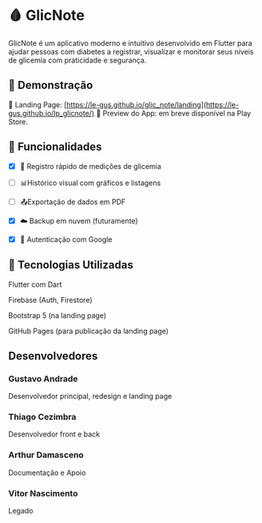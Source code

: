 # 🩸 GlicNote
GlicNote é um aplicativo moderno e intuitivo desenvolvido em Flutter para ajudar pessoas com diabetes a registrar, visualizar e monitorar seus níveis de glicemia com praticidade e segurança.

## 🚀 Demonstração
🔗 Landing Page: [https://le-gus.github.io/glic_note/landing](https://le-gus.github.io/lp_glicnote/)
📱 Preview do App: em breve disponível na Play Store.

## 🧩 Funcionalidades
- [x] 📝 Registro rápido de medições de glicemia

- [ ] 📊Histórico visual com gráficos e listagens

- [ ] 📤Exportação de dados em PDF

- [x] ☁️ Backup em nuvem (futuramente)

- [x] 🔐 Autenticação com Google


## 🧪 Tecnologias Utilizadas
Flutter com Dart

Firebase (Auth, Firestore)

Bootstrap 5 (na landing page)

GitHub Pages (para publicação da landing page)

## Desenvolvedores

### **Gustavo Andrade** 
Desenvolvedor principal, redesign e landing page
### **Thiago Cezimbra** 
Desenvolvedor front e back 
### **Arthur Damasceno** 
Documentação e Apoio
### **Vitor Nascimento** 
Legado
